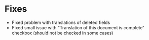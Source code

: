 # Fixes
* Fixed problem with translations of deleted fields
* Fixed small issue with "Translation of this document is complete" checkbox (should not be checked in some cases)